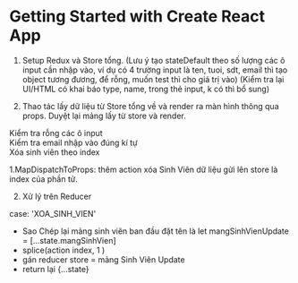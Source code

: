 # Getting Started with Create React App
1. Setup Redux và Store tổng. 
(Lưu ý tạo stateDefault theo số lượng các ô input cần nhập vào, ví dụ có 4 trường input là ten, tuoi, sdt, email thì tạo object tương đương, để rỗng, muốn test thì cho giá trị vào)
(Kiểm tra lại UI/HTML có khai báo type, name, trong thẻ input, k có thì bổ sung)

2. Thao tác lấy dữ liệu từ Store tổng về và render ra màn hình thông qua props. 
Duyệt lại mảng lấy từ store và render.

Kiểm tra rỗng các ô input
</br>
Kiểm tra email nhập vào đúng kí tự
</br>
Xóa sinh viên theo index

1.MapDispatchToProps:
thêm action xóa Sinh Viên dữ liệu gửi lên store là index của phần tử.

2. Xử lý trên Reducer

case: 'XOA_SINH_VIEN' 
- Sao Chép lại mảng sinh viên ban đầu đặt tên là 
let mangSinhVienUpdate = [...state.mangSinhVien]
- splice(action index, 1 ) 
- gán reducer store = mảng Sinh Viên Update
- return lại {...state}

